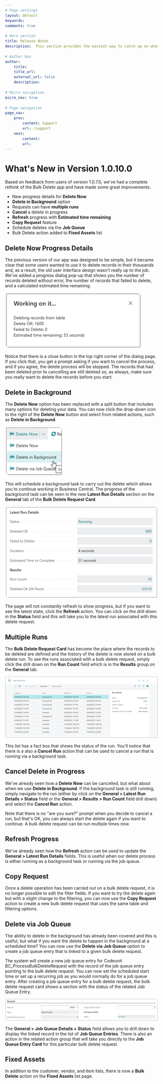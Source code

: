```yaml
---
# Page settings
layout: default
keywords:
comments: true

# Hero section
title: Release Notes
description:  This section provides the easiest way to catch up on what's new in the latest release.

# Author box
author:
    title: 
    title_url: 
    external_url: false
    description: 

# Micro navigation
micro_nav: true

# Page navigation
page_nav:
    prev:
        content: Support
        url: /support
    next:
        content: 
        url: 
---
```


# What's New in Version 1.0.10.0 

Based on feedback from users of version 1.0.7.0, we've had a complete rethink of the Bulk Delete app and have made some great improvements.

- New progress details for **Delete Now**
- **Delete in Background** option
- Requests can have **multiple runs**
- **Cancel** a delete in progress
- **Refresh** progress with **Estimated time remaining**
- **Copy Request** feature
- Schedule deletes via the **Job Queue**
- Bulk Delete action added to **Fixed Assets** list

## Delete Now Progress Details

The previous version of our app was designed to be simple, but it became clear that some users wanted to use it to delete records in their thousands and, as a result, the old user interface design wasn't really up to the job. We've added a progress dialog pop-up that shows you the number of records deleted without error, the number of records that failed to delete, and a calculated estimated time remaining.

![Image showing the progress of the Delete Now action.](/screenshots/releasenotes/ProgressDialog.png)

Notice that there is a close button in the top right corner of the dialog page. If you click that, you get a prompt asking if you want to cancel the process, and if you agree, the delete process will be stopped. The records that had been deleted prior to cancelling are still deleted so, as always, make sure you really want to delete the records before you start.

## Delete in Background

The **Delete Now** option has been replaced with a split button that includes many options for deleting your data. You can now click the drop-down icon to the right of the **Delete Now** button and select from related actions, such as **Delete in Background**.

![Image showing the Delete Now split button with Delete in Backgoround action.](/screenshots/releasenotes/DeleteNowSplitButton.png)

This will schedule a background task to carry out the delete which allows you to continue working in Business Central. The progress of the background task can be seen in the new **Latest Run Details** section on the **General** tab of the **Bulk Delete Request Card**.

![Image showing the Latest Run Details.](/screenshots/releasenotes/LatestRunDetails.png)

The page will not constantly refresh to show progress, but if you want to see the latest state, click the **Refresh** action. You can click on the drill down in the **Status** field and this will take you to the latest run associated with this delete request.

## Multiple Runs

The **Bulk Delete Request Card** has become the place where the records to be deleted are defined and the history of the delete is now stored on a bulk delete run. To see the runs associated with a bulk delete request, simply click the drill down on the **Run Count** field which is in the **Results** group on the **General** tab.

![Image showing the Bulk Delete Runs page.](/screenshots/releasenotes/BulkDeleteRuns.png)

This list has a fact box that shows the status of the run. You'll notice that there is a also a **Cancel Run** action that can be used to cancel a run that is running via a background task.

## Cancel Delete in Progress

We've already seen how a **Delete Now** can be cancelled, but what about when we use **Delete in Background**. If the background task is still running, simply navigate to the run (either by click on the **General > Latest Run Details > Status** field or the **General > Results > Run Count** field drill down) and select the **Cancel Run** action.

Note that there is no "are you sure?" prompt when you decide to cancel a run, but that's OK, you can always start the delete again if you want to continue. A bulk delete request can be run multiple times now.

## Refresh Progress

We've already seen how the **Refresh** action can be used to update the **General > Latest Run Details** fields. This is useful when our delete process is either running as a background task or running via the job queue.

## Copy Request

Once a delete operation has been carried out on a bulk delete request, it is no longer possible to edit the filter fields. If you want to try the delete again but with a slight change to the filtering, you can now use the **Copy Request** action to create a new bulk delete request that uses the same table and filtering options.

## Delete via Job Queue

The ability to delete in the background has already been covered and this is useful, but what if you want the delete to happen in the background at a scheduled time? You can now use the **Delete via Job Queue** option to create a job queue entry that is linked to a given bulk delete request.

The system will create a new job queue entry for Codeunit BC_ProcessBulkDeleteRequest with the record of the job queue entry pointing to the bulk delete request. You can now set the scheduled start time or set up a recurring job as you would normally do for a job queue entry. After creating a job queue entry for a bulk delete request, the bulk delete request card shows a section with the status of the related Job Queue Entry.

![Image showing the Job Queue Details section.](/screenshots/releasenotes/JobQueueEntryStatus.png)

The **General > Job Queue Details > Status** field allows you to drill down to display the linked record in the list of **Job Queue Entries**. There is also an action in the related action group that will take you directly to the **Job Queue Entry Card** for this particular bulk delete request.

## Fixed Assets

In addition to the customer, vendor, and item lists, there is now a **Bulk Delete** action on the **Fixed Assets** list page.